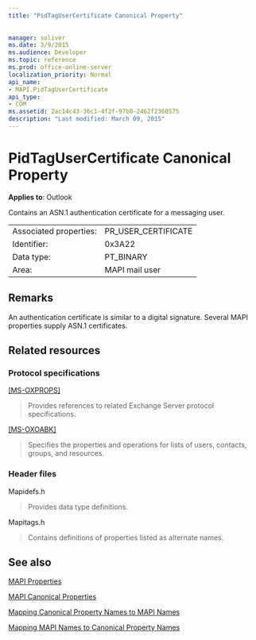 ```yaml
---
title: "PidTagUserCertificate Canonical Property"
 
 
manager: soliver
ms.date: 3/9/2015
ms.audience: Developer
ms.topic: reference
ms.prod: office-online-server
localization_priority: Normal
api_name:
- MAPI.PidTagUserCertificate
api_type:
- COM
ms.assetid: 2ac14c43-36c1-4f2f-97b0-2462f2360575
description: "Last modified: March 09, 2015"
---
```


# PidTagUserCertificate Canonical Property

  
  
**Applies to**: Outlook 
  
Contains an ASN.1 authentication certificate for a messaging user. 
  
|||
|:-----|:-----|
|Associated properties:  <br/> |PR_USER_CERTIFICATE  <br/> |
|Identifier:  <br/> |0x3A22  <br/> |
|Data type:  <br/> |PT_BINARY  <br/> |
|Area:  <br/> |MAPI mail user  <br/> |
   
## Remarks

An authentication certificate is similar to a digital signature. Several MAPI properties supply ASN.1 certificates. 
  
## Related resources

### Protocol specifications

[[MS-OXPROPS]](http://msdn.microsoft.com/library/f6ab1613-aefe-447d-a49c-18217230b148%28Office.15%29.aspx)
  
> Provides references to related Exchange Server protocol specifications.
    
[[MS-OXOABK]](http://msdn.microsoft.com/library/f4cf9b4c-9232-4506-9e71-2270de217614%28Office.15%29.aspx)
  
> Specifies the properties and operations for lists of users, contacts, groups, and resources.
    
### Header files

Mapidefs.h
  
> Provides data type definitions.
    
Mapitags.h
  
> Contains definitions of properties listed as alternate names.
    
## See also



[MAPI Properties](mapi-properties.md)
  
[MAPI Canonical Properties](mapi-canonical-properties.md)
  
[Mapping Canonical Property Names to MAPI Names](mapping-canonical-property-names-to-mapi-names.md)
  
[Mapping MAPI Names to Canonical Property Names](mapping-mapi-names-to-canonical-property-names.md)

